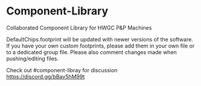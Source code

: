 # Component-Library
Collaborated Component Library for HWGC P&amp;P Machines


DefaultChips.footprint will be updated with newer versions of the software. 
If you have your own custom footprints, please add them in your own file or to a dedicated group file. 
Please also comment changes made when pushing/editing files.

Check out #component-libray for discussion https://discord.gg/bBav5hM99t
